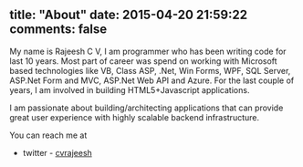 title: "About"
date: 2015-04-20 21:59:22
comments: false
---

My name is Rajeesh C V, I am programmer who has been writing code for last 10 years. Most part of career was spend on working with Microsoft based technologies like VB, Class ASP, .Net, Win Forms, WPF, SQL Server, ASP.Net Form and MVC, ASP.Net Web API and Azure. For the last couple of years, I am involved in building HTML5+Javascript applications.

I am passionate about building/architecting applications that can provide great user experience with highly scalable backend infrastructure.

You can reach me at
  * twitter - [cvrajeesh](https://twitter.com/cvrajeesh)
